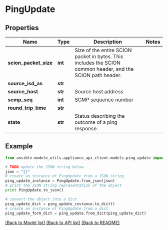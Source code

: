 # PingUpdate


## Properties

Name | Type | Description | Notes
------------ | ------------- | ------------- | -------------
**scion_packet_size** | **int** | Size of the entire SCION packet in bytes. This includes the SCION common header, and the SCION path header. | 
**source_isd_as** | **str** |  | 
**source_host** | **str** | Source host address | 
**scmp_seq** | **int** | SCMP sequence number | 
**round_trip_time** | **str** |  | 
**state** | **str** | Status describing the outcome of a ping response. | 

## Example

```python
from ansible.module_utils.appliance_api_client.models.ping_update import PingUpdate

# TODO update the JSON string below
json = "{}"
# create an instance of PingUpdate from a JSON string
ping_update_instance = PingUpdate.from_json(json)
# print the JSON string representation of the object
print PingUpdate.to_json()

# convert the object into a dict
ping_update_dict = ping_update_instance.to_dict()
# create an instance of PingUpdate from a dict
ping_update_form_dict = ping_update.from_dict(ping_update_dict)
```
[[Back to Model list]](../README.md#documentation-for-models) [[Back to API list]](../README.md#documentation-for-api-endpoints) [[Back to README]](../README.md)


